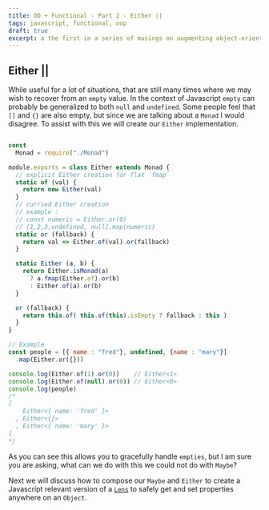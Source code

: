 ```yaml
---
title: OO + Functional - Part 2 - Either ||
tags: javascript, functional, oop
draft: true
excerpt: a the first in a series of musings on augmenting object-oriented javascript with functional techniques
---
```


## Either ||

While useful for a lot of situations, that are still many times where we may wish to recover from an `empty` value.  In the context of Javascript `empty` can probably be generalized to both `null` and `undefined`.  Some people feel that `[]` and `{}` are also empty, but since we are talking about a `Monad` I would disagree.  To assist with this we will create our `Either` implementation.

```javascript

const
  Monad = require("./Monad")

module.exports = class Either extends Monad {
  // explicit Either creation for flat `fmap`
  static of (val) {
    return new Either(val)
  }
  // curried Either creation
  // example :
  // const numeric = Either.or(0)
  // [1,2,3,undefined, null].map(numeric)
  static or (fallback) {
    return val => Either.of(val).or(fallback)
  }

  static Either (a, b) {
    return Either.isMonad(a)
      ? a.fmap(Either.of).or(b)
      : Either.of(a).or(b)
  }

  or (fallback) {
    return this.of( this.of(this).isEmpty ? fallback : this )
  }
}

// Example
const people = [{ name : "fred"}, undefined, {name : "mary"}]
  .map(Either.or({}))

console.log(Either.of(1).or(0))    // Either<1>
console.log(Either.of(null).or(0)) // Either<0>
console.log(people)
/*
[ 
    Either<{ name: 'fred' }>
  , Either<{}>
  , Either<{ name: 'mary' }> 
]
*/

```

As you can see this allows you to gracefully handle `empties`, but I am sure you are asking, what can we do with this we could not do with `Maybe`?

Next we will discuss how to compose our `Maybe` and `Either` to create a Javascript relevant version of a [`Lens`](https://www21.in.tum.de/teaching/fp/SS15/papers/17.pdf) to safely get and set properties anywhere on an `Object`.